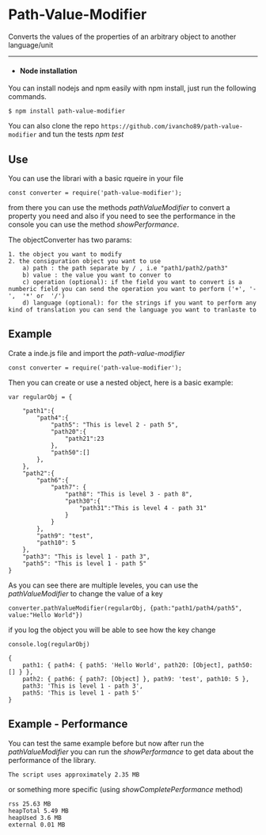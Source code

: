 # Path-Value-Modifier

Converts the values of the properties of an arbitrary object to another language/unit

---

- #### Node installation 

You can install nodejs and npm easily with npm install, just run the following commands.

    $ npm install path-value-modifier

You can also clone the repo `https://github.com/ivancho89/path-value-modifier` and tun the tests *npm test* 

## Use

You can use the librari with a basic rqueire in your file

    const converter = require('path-value-modifier');

from there you can use the methods *pathValueModifier* to convert a property you need and also if you need to see the performance in the console you can use the method *showPerformance*.

The objectConverter has two params:

    1. the object you want to modify
    2. the consiguration object you want to use
        a) path : the path separate by / , i.e "path1/path2/path3"
        b) value : the value you want to conver to 
        c) operation (optional): if the field you want to convert is a numberic field you can send the operation you want to perform ('+', '-',  '*' or  '/')
        d) language (optional): for the strings if you want to perform any kind of translation you can send the language you want to tranlaste to

## Example

Crate a inde.js file and import the *path-value-modifier*


    const converter = require('path-value-modifier');

Then you can create or use a nested object, here is a basic example:

    var regularObj = {

        "path1":{
            "path4":{
                "path5": "This is level 2 - path 5",
                "path20":{
                    "path21":23
                },
                "path50":[]
            },
        },
        "path2":{
            "path6":{
                "path7": {
                    "path8": "This is level 3 - path 8",
                    "path30":{
                        "path31":"This is level 4 - path 31"
                    }
                }
            },
            "path9": "test",
            "path10": 5
        },
        "path3": "This is level 1 - path 3",
        "path5": "This is level 1 - path 5"
    }


As you can see there are multiple leveles, you can use the *pathValueModifier* to change the value of a key

    converter.pathValueModifier(regularObj, {path:"path1/path4/path5", value:"Hello World"})

if you log the object you will be able to see how the key change 
    
    console.log(regularObj)

    {
        path1: { path4: { path5: 'Hello World', path20: [Object], path50: [] } },
        path2: { path6: { path7: [Object] }, path9: 'test', path10: 5 },
        path3: 'This is level 1 - path 3',
        path5: 'This is level 1 - path 5'
    }

## Example - Performance

You can test the same example before but now after run the *pathValueModifier* you can run the *showPerformance* to get data about the performance of the library.

    The script uses approximately 2.35 MB

or something more specific (using *showCompletePerformance* method)

    rss 25.63 MB
    heapTotal 5.49 MB
    heapUsed 3.6 MB
    external 0.01 MB